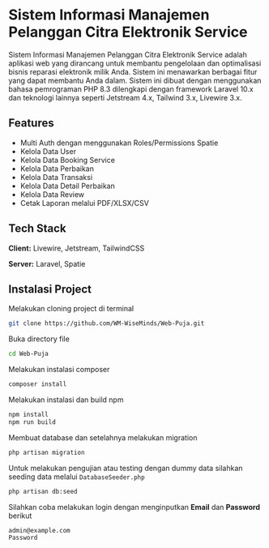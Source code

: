 # Sistem Informasi Manajemen Pelanggan Citra Elektronik Service

Sistem Informasi Manajemen Pelanggan Citra Elektronik Service adalah aplikasi web yang dirancang untuk membantu pengelolaan dan optimalisasi bisnis reparasi elektronik milik Anda. Sistem ini menawarkan berbagai fitur yang dapat membantu Anda dalam. Sistem ini dibuat dengan menggunakan bahasa pemrograman PHP 8.3 dilengkapi dengan framework Laravel 10.x dan teknologi lainnya seperti Jetstream 4.x, Tailwind 3.x, Livewire 3.x.



## Features

- Multi Auth dengan menggunakan Roles/Permissions Spatie
- Kelola Data User
- Kelola Data Booking Service
- Kelola Data Perbaikan
- Kelola Data Transaksi
- Kelola Data Detail Perbaikan
- Kelola Data Review
- Cetak Laporan melalui PDF/XLSX/CSV



## Tech Stack

**Client:** Livewire, Jetstream, TailwindCSS

**Server:** Laravel, Spatie


## Instalasi Project

Melakukan cloning project di terminal
```bash
git clone https://github.com/WM-WiseMinds/Web-Puja.git
```
Buka directory file
```bash
cd Web-Puja
```
Melakukan instalasi composer
```bash
composer install
```
Melakukan instalasi dan build npm
```bash
npm install
npm run build
```
Membuat database dan setelahnya melakukan migration
```bash
php artisan migration
```
Untuk melakukan pengujian atau testing dengan dummy data silahkan seeding data melalui `DatabaseSeeder.php`
```bash
php artisan db:seed
```
Silahkan coba melakukan login dengan menginputkan **Email** dan **Password** berikut
```bash
admin@example.com
Password
```
